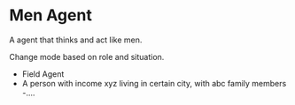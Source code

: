 # Men Agent

A agent that thinks and act like men.

Change mode based on role and situation.

- Field Agent
- A person with income xyz living in certain city, with abc family members 
-....